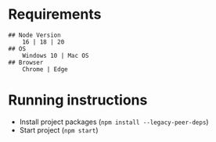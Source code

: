 # Requirements

    ## Node Version
        16 | 18 | 20
    ## OS
        Windows 10 | Mac OS
    ## Browser
        Chrome | Edge

# Running instructions

- Install project packages (`npm install --legacy-peer-deps`)
- Start project (`npm start`)
